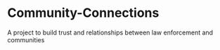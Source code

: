 # Community-Connections
A project to build trust and relationships between law enforcement and communities
